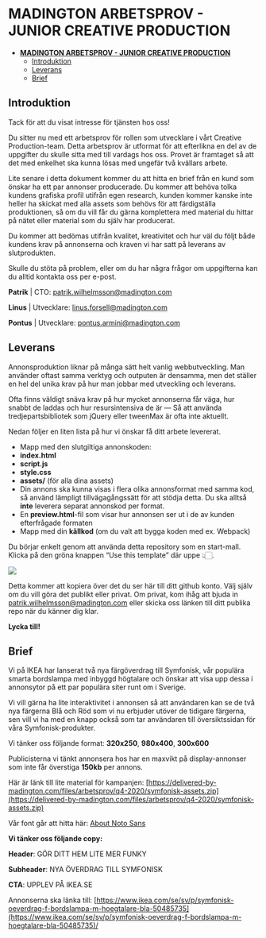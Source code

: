 # **MADINGTON ARBETSPROV - JUNIOR CREATIVE PRODUCTION**

<!-- TOC depthFrom:1 depthTo:6 withLinks:1 updateOnSave:1 orderedList:0 -->

- [**MADINGTON ARBETSPROV - JUNIOR CREATIVE PRODUCTION**](#madington-arbetsprov-junior-creative-production)
	- [Introduktion](#introduktion)
	- [Leverans](#leverans)
	- [Brief](#brief)

<!-- /TOC -->


## Introduktion

Tack för att du visat intresse för tjänsten hos oss!

Du sitter nu med ett arbetsprov för rollen som utvecklare i vårt Creative Production-team. Detta arbetsprov är utformat för att efterlikna en del av de uppgifter du skulle sitta med till vardags hos oss. Provet är framtaget så att det med enkelhet ska kunna lösas med ungefär två kvällars arbete.

Lite senare i detta dokument kommer du att hitta en brief från en kund som önskar ha ett par annonser producerade. Du kommer att behöva tolka kundens grafiska profil utifrån egen research, kunden kommer kanske inte heller ha skickat med alla assets som behövs för att färdigställa produktionen, så om du vill får du gärna komplettera med material du hittar på nätet eller material som du själv har producerat.

Du kommer att bedömas utifrån kvalitet, kreativitet och hur väl du följt både kundens krav på annonserna och kraven vi har satt på leverans av slutprodukten.

Skulle du stöta på problem, eller om du har några frågor om uppgifterna kan du alltid kontakta oss per e-post.

**Patrik** | CTO: [patrik.wilhelmsson@madington.com](mailto:patrik.wilhelmsson@madington.com)

**Linus** | Utvecklare: [linus.forsell@madington.com](mailto:linus.forsell@madington.com)

**Pontus** | Utvecklare: [pontus.armini@madington.com](mailto:pontus.armini@madington.com)


## Leverans

Annonsproduktion liknar på många sätt helt vanlig webbutveckling. Man använder oftast samma verktyg och outputen är densamma, men det ställer en hel del unika krav på hur man jobbar med utveckling och leverans.

Ofta finns väldigt snäva krav på hur mycket annonserna får väga, hur snabbt de laddas och hur resursintensiva de är — Så att använda tredjepartsbibliotek som jQuery eller tweenMax är ofta inte aktuellt.

Nedan följer en liten lista på hur vi önskar få ditt arbete levererat.



*   Mapp med den slutgiltiga annonskoden:
*   **index.html**
*   **script.js**
*   **style.css**
*   **assets/** (för alla dina assets)
*   Din annons ska kunna visas i flera olika annonsformat med samma kod, så använd lämpligt tillvägagångssätt för att stödja detta. Du ska alltså **inte** leverera separat annonskod per format.
*   En **preview.html**-fil som visar hur annonsen ser ut i de av kunden efterfrågade formaten
*   Mapp med din **källkod** (om du valt att bygga koden med ex. Webpack)

Du börjar enkelt genom att använda detta repository som en start-mall. Klicka på den gröna knappen “Use this template” där uppe 👆🏻.



![](https://delivered-by-madington.com/files/arbetsprov/q4-2020/arbetsprov-image-1.png)


Detta kommer att kopiera över det du ser här till ditt github konto. Välj själv om du vill göra det publikt eller privat. Om privat, kom ihåg att bjuda in [patrik.wilhelmsson@madington.com](mailto:patrik.wilhelmsson@madington.com) eller skicka oss länken till ditt publika repo när du känner dig klar.


**Lycka till!**




## Brief

Vi på IKEA har lanserat två nya färgöverdrag till Symfonisk, vår populära smarta bordslampa med inbyggd högtalare och önskar att visa upp dessa i annonsytor på ett par populära siter runt om i Sverige.

Vi vill gärna ha lite interaktivitet i annonsen så att användaren kan se de två nya färgerna Blå och Röd som vi nu erbjuder utöver de tidigare färgerna, sen vill vi ha med en knapp också som tar användaren till översiktssidan för våra Symfonisk-produkter.

Vi tänker oss följande format: **320x250**, **980x400**, **300x600**

Publicisterna vi tänkt annonsera hos har en maxvikt på display-annonser som inte får överstiga **150kb** per annons.

Här är länk till lite material för kampanjen: [https://delivered-by-madington.com/files/arbetsprov/q4-2020/symfonisk-assets.zip](https://delivered-by-madington.com/files/arbetsprov/q4-2020/symfonisk-assets.zip)

Vår font går att hitta här: [About Noto Sans](https://fonts.google.com/specimen/Noto+Sans)

**Vi tänker oss följande copy:**

**Header**: GÖR DITT HEM LITE MER FUNKY

**Subheader**: NYA ÖVERDRAG TILL SYMFONISK

**CTA**: UPPLEV PÅ IKEA.SE

Annonserna ska länka till: [https://www.ikea.com/se/sv/p/symfonisk-oeverdrag-f-bordslampa-m-hoegtalare-bla-50485735](https://www.ikea.com/se/sv/p/symfonisk-oeverdrag-f-bordslampa-m-hoegtalare-bla-50485735)/
